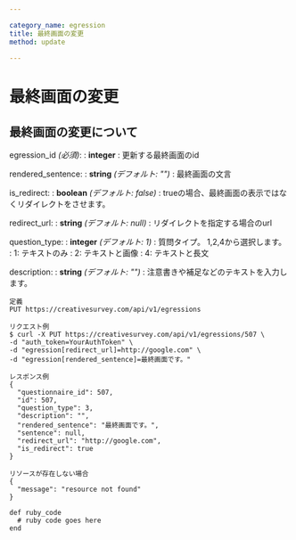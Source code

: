 ```yaml
---

category_name: egression
title: 最終画面の変更
method: update

---
```


# 最終画面の変更

## 最終画面の変更について

egression_id _(必須)_:
: __integer__
: 更新する最終画面のid

rendered_sentence:
: __string__ _(デフォルト: "")_
: 最終画面の文言

is_redirect:
: __boolean__ _(デフォルト: false)_
: trueの場合、最終画面の表示ではなくリダイレクトをさせます。

redirect_url:
: __string__ _(デフォルト: null)_
: リダイレクトを指定する場合のurl

question_type:
: __integer__ _(デフォルト: 1)_
: 質問タイプ。 1,2,4から選択します。
: 1: テキストのみ
: 2: テキストと画像
: 4: テキストと長文

description:
: __string__ _(デフォルト: "")_
: 注意書きや補足などのテキストを入力します。

~~~
定義
PUT https://creativesurvey.com/api/v1/egressions

リクエスト例
$ curl -X PUT https://creativesurvey.com/api/v1/egressions/507 \
-d "auth_token=YourAuthToken" \
-d "egression[redirect_url]=http://google.com" \
-d "egression[rendered_sentence]=最終画面です。"

レスポンス例
{
  "questionnaire_id": 507,
  "id": 507,
  "question_type": 3,
  "description": "",
  "rendered_sentence": "最終画面です。",
  "sentence": null,
  "redirect_url": "http://google.com",
  "is_redirect": true
}

リソースが存在しない場合
{
  "message": "resource not found"
}
~~~

~~~
def ruby_code
  # ruby code goes here
end
~~~
